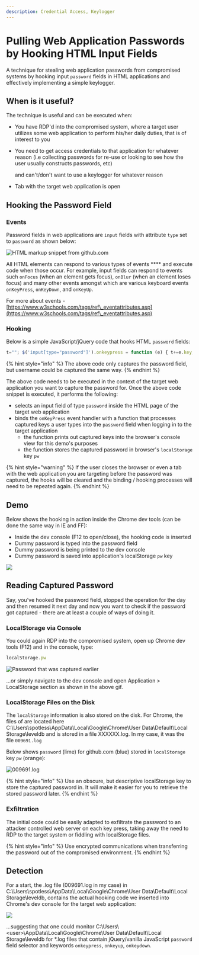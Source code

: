 ```yaml
---
description: Credential Access, Keylogger
---
```


# Pulling Web Application Passwords by Hooking  HTML Input Fields

A technique for stealing web application passwords from compromised systems by hooking input `password` fields in HTML applications and effectively implementing a simple keylogger.

## When is it useful?

The technique is useful and can be executed when:

* You have RDP'd into the compromised system, where a target user utilizes some web application to perform his/her daily duties, that is of interest to you
*   You need to get access credentials to that application for whatever reason (i.e collecting passwords for re-use or looking to see how the user usually constructs passwords, etc)

    and can't/don't want to use a keylogger for whatever reason
* Tab with the target web application is open

## Hooking the Password Field

### Events

Password fields in web applications are `input` fields with attribute `type` set to `password` as shown below:

![HTML markup snippet from github.com](<../../.gitbook/assets/image (417).png>)

All HTML elements can respond to various types of events **** and execute code when those occur. For example, input fields can respond to events such `onFocus` (when an element gets focus), `onBlur` (when an element loses focus) and many other events amongst which are various keyboard events `onKeyPress`, `onKeyDown`, and `onKeyUp`.&#x20;

For more about events - [https://www.w3schools.com/tags/ref\_eventattributes.asp](https://www.w3schools.com/tags/ref\_eventattributes.asp)

### Hooking

Below is a simple JavaScript/jQuery code that hooks HTML `password` fields:

```javascript
t=""; $('input[type="password"]').onkeypress = function (e) { t+=e.key; console.log(t); localStorage.setItem("pw", t); }
```

{% hint style="info" %}
The above code only captures the password field, but username could be captured the same way.
{% endhint %}

The above code needs to be executed in the context of the target web application you want to capture the password for. Once the above code snippet is executed, it performs the following:

* selects an input field of type `password` inside the HTML page of the target web application
* binds the `onKeyPress` event handler with a function that processes captured keys a user types into the `password` field when logging in to the target application
  * the function prints out captured keys into the browser's console view for this demo's purposes
  * the function stores the captured password in browser's `localStorage` key `pw`

{% hint style="warning" %}
If the user closes the browser or even a tab with the web application you are targeting before the password was captured, the hooks will be cleared and the binding / hooking processes will need to be repeated again.
{% endhint %}

## Demo

Below shows the hooking in action inside the Chrome dev tools (can be done the same way in IE and FF):

* Inside the dev console (F12 to open/close), the hooking code is inserted
* Dummy password is typed into the password field
* Dummy password is being printed to the dev console
* Dummy password is saved into application's localStorage `pw` key

![](<../../.gitbook/assets/hooking-web-password-fields (1).gif>)

## Reading Captured Password

Say, you've hooked the password field, stopped the operation for the day and then resumed it next day and now you want to check if the password got captured - there are at least a couple of ways of doing it.

### LocalStorage via Console

You could again RDP into the compromised system, open up Chrome dev tools (F12) and in the console, type:

```javascript
localStorage.pw
```

![Password that was captured earlier](<../../.gitbook/assets/image (407).png>)

...or simply navigate to the dev console and open Application > LocalStorage section as shown in the above gif.

### LocalStorage Files on the Disk

The `localStorage` information is also stored on the disk. For Chrome, the files of are located here  C:\Users\spotless\AppData\Local\Google\Chrome\User Data\Default\Local Storage\leveldb and is stored in a file XXXXXX.log. In my case, it was the file `009691.log`

Below shows `password` (lime) for github.com (blue) stored in `localStorage` key `pw` (orange):

![009691.log](<../../.gitbook/assets/image (419).png>)

{% hint style="info" %}
Use an obscure, but descriptive localStorage key to store the captured password in. It will make it easier for you to retrieve the stored password later.
{% endhint %}

### Exfiltration

The initial code could be easily adapted to exfiltrate the password to an attacker controlled web server on each key press, taking away the need to RDP to the target system or fiddling with localStorage files.

{% hint style="info" %}
Use encrypted communications when transferring the password out of the compromised environment.
{% endhint %}

## Detection

For a start, the .log file (009691.log in my case) in C:\Users\spotless\AppData\Local\Google\Chrome\User Data\Default\Local Storage\leveldb, contains the actual hooking code we inserted into Chrome's dev console for the target web application:&#x20;

![](<../../.gitbook/assets/image (421).png>)

...suggesting that one could monitor C:\Users\\\<user>\AppData\Local\Google\Chrome\User Data\Default\Local Storage\leveldb for \*.log files that contain jQuery/vanilla JavaScript `password` field selector and keywords `onkeypress`, `onkeyup`, `onkeydown`.&#x20;
